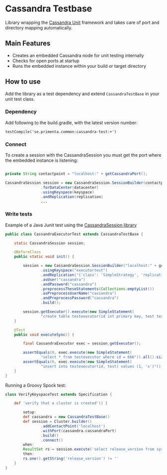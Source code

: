 # Cassandra Testbase #

Library wrapping the [Cassandra Unit](https://github.com/jsevellec/cassandra-unit/wiki) framework and takes care of port and directory mapping automatically.

## Main Features ##

* Creates an embedded Cassandra node for unit testing internally
* Checks for open ports at startup
* Runs the embedded instance within your build or target directory

## How to use ##

Add the library as a test dependency and extend `CassandraTestBase` in your unit test class.

### Dependency ###

Add following to the build.gradle, with the latest version number:

`testCompile('se.primenta.common:cassandra-test:+')`

### Connect ###

To create a session with the CassandraSession you must get the port where the embedded instance is listening:

```Java

private String contactpoint = "localhost:" + getCassandraPort();

CassandraSession session = new CassandraSession.SessionBuilder(contactpoint)
                .forDataCenter(datacenter)
                .usingKeyspace(keyspace)
                .andReplication(replication)
                ...
```

### Write tests ###

Example of a Java Junit test using the [CassandraSession library](https://github.com/svenakela/Cassandra-Session)

```Java
public class CassandraExecutorTest extends CassandraTestBase {

    static CassandraSession session;

    @BeforeClass
    public static void init() {

        session = new CassandraSession.SessionBuilder("localhost:" + getCassandraPort())
                .usingKeyspace("executortest")
                .andReplication("{'class': 'SimpleStrategy', 'replication_factor': '1'}")
                .asUser("cassandra")
                .andPassword("cassandra")
                .preprocessTheseStatements(Collections.emptyList())
                .asPreprocessUserName("cassandra")
                .andPreprocessPassword("cassandra")
                .build();

        session.getExecutor().execute(new SimpleStatement(
                "create table testexecutor(id int primary key, test text)"));
    }

    @Test
    public void executeSync() {

        final CassandraExecutor exec = session.getExecutor();

        assertEquals(0, exec.execute(new SimpleStatement(
                "select * from testexecutor where id = 666")).all().size());
        assertEquals(0, exec.execute(new SimpleStatement(
                "insert into testexecutor(id, test) values (1, 'x')")).all().size());
    }
}
```

Running a Groovy Spock test:

```Groovy
class VerifyKeyspaceTest extends Specification {

    def 'verify that a cluster is created'() {

        setup:
        def cassandra = new CassandraTestBase()
        def session = Cluster.builder()
                .addContactPoint('localhost')
                .withPort(cassandra.cassandraPort)
                .build()
                .connect()
        when:
        ResultSet rs = session.execute('select release_version from system.local')
        then:
        rs.one().getString('release_version') != ''
    }
}
```
